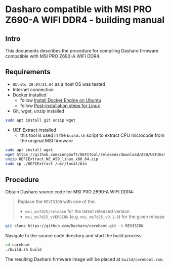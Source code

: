 # Dasharo compatible with MSI PRO Z690-A WIFI DDR4 - building manual

## Intro

This documents describes the procedure for compiling Dasharo firmware
compatible with MSI PRO Z690-A WIFI DDR4.

## Requirements

* `Ubuntu 20.04/21.04` as a host OS was tested
* Internet connection
* Docker installed
    - follow [Install Docker Engine on Ubuntu](https://docs.docker.com/engine/install/ubuntu/)
    - follow [Post-installation steps for Linux](https://docs.docker.com/engine/install/linux-postinstall/)
* Git, wget, unzip installed

```bash
sudo apt install git unzip wget
```

* UEFIExtract installed
    - this tool is used in the `build.sh` script to extract CPU microcode from
      the original MSI firmware

```bash
sudo apt install wget
wget https://github.com/LongSoft/UEFITool/releases/download/A59/UEFIExtract_NE_A59_linux_x86_64.zip
unzip UEFIExtract_NE_A59_linux_x86_64.zip
sudo cp ./UEFIExtract /usr/local/bin
```

## Procedure

Obtain Dasharo source code for MSI PRO Z690-A WIFI DDR4:

> Replace the `REVISION` with one of the:
>
> * `msi_ms7d25/release` for the latest released version
> * `msi_ms7d25_vVERSION` (e.g. `msi_ms7d25_v0.1.0`) for the given release

```bash
git clone https://github.com/Dasharo/coreboot.git -b REVISION
```

Navigate to the source code directory and start the build process:

```bash
cd coreboot
./build.sh build
```

The resulting Dasharo firmware image will be placed at `build/coreboot.rom`.

